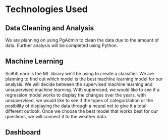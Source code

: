 # Technologies Used
## Data Cleaning and Analysis
We are planning on using PgAdmin to clean the data due to the amount of data. Further analysis will be completed using Python.

## Machine Learning
SciKitLearn is the ML library we'll be using to create a classifier. 
We are planning to find out which model is the best machine learning model for our analysis. We will decide between the supervised machine learning and unsupervised machine learning. With supervised, we would like to see if a regression model works to display the changes over the years. with unsupervised, we would like to see if the types of categorization or the posibility of displaying the data through a neural net to give it a total different outlook. Once we choose the best model that works best for our questions, we will connect it to the weather data. 

## Dashboard
